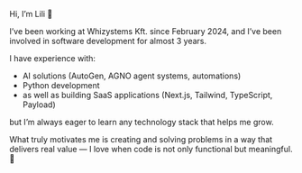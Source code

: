 Hi, I’m Lili 👋

I’ve been working at Whizystems Kft. since February 2024, and I’ve been involved in software development for almost 3 years. 

I have experience with:
- AI solutions (AutoGen, AGNO agent systems, automations)
- Python development
- as well as building SaaS applications (Next.js, Tailwind, TypeScript, Payload)

but I’m always eager to learn any technology stack that helps me grow.

What truly motivates me is creating and solving problems in a way that delivers real value — I love when code is not only functional but meaningful. 🚀
